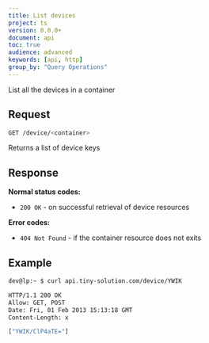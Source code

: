 ```yaml
---
title: List devices
project: ts
version: 0.0.0+
document: api
toc: true
audience: advanced
keywords: [api, http]
group_by: "Query Operations"
---
```


List all the devices in a container

## Request

```bash
GET /device/<container>
```

Returns a list of device keys

## Response

**Normal status codes:**

* `200 OK` - on successful retrieval of device resources

**Error codes:**

* `404 Not Found` - if the container resource does not exits

## Example

```bash
dev@lp:~ $ curl api.tiny-solution.com/device/YWIK

HTTP/1.1 200 OK
Allow: GET, POST
Date: Fri, 01 Feb 2013 15:13:18 GMT
Content-Length: x

["YWIK/ClP4aTE="]
```
```
